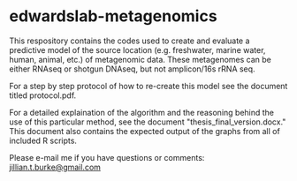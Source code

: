# edwardslab-metagenomics
This respository contains the codes used to create and evaluate a predictive model of the source location (e.g. freshwater, marine water, human, animal, etc.) of metagenomic data. These metagenomes can be either RNAseq or shotgun DNAseq, but not amplicon/16s rRNA seq. 


For a step by step protocol of how to re-create this model see the document titled protocol.pdf.

For a detailed explaination of the algorithm and the reasoning behind the use of this particular method, see the document "thesis_final_version.docx." This document also contains the expected output of the graphs from all of included R scripts. 

Please e-mail me if you have questions or comments: jillian.t.burke@gmail.com





